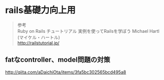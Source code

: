 
# rails基礎力向上用

> 参考  
Ruby on Rails チュートリアル 実例を使ってRailsを学ぼう Michael Hartl (マイケル・ハートル)  
http://railstutorial.jp/  


## fatなcontroller、model問題の対策
http://qiita.com/aDaichiOta/items/3fa5bc302565bcd495a8

